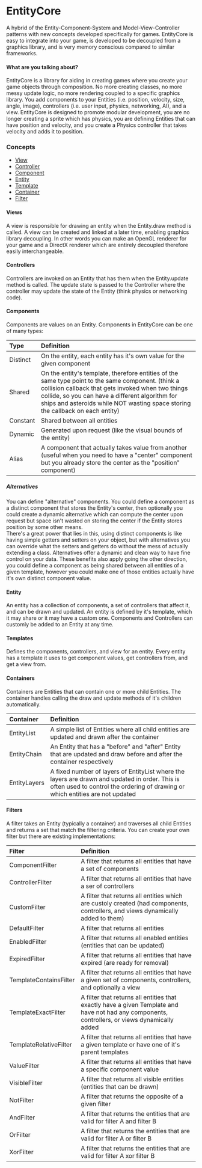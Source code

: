 EntityCore
==========

A hybrid of the Entity-Component-System and Model-View-Controller patterns with new concepts developed specifically for games. EntityCore is easy to integrate into your game, is developed to be decoupled from a graphics library, and is very memory conscious compared to similar frameworks.

#### What are you talking about?

EntityCore is a library for aiding in creating games where you create your game objects through composition. 
No more creating classes, no more messy update logic, no more rendering coupled to a specific graphics library.
You add components to your Entities (i.e. position, velocity, size, angle, image), controllers (i.e. user input, physics, networking, AI), and a view.
EntityCore is designed to promote modular development, you are no longer creating a sprite which has physics, you are defining Entities that can have position and velocity, and you create a Physics controller that takes velocity and adds it to position.

### Concepts
* [View](#views-)
* [Controller](#controllers-)
* [Component](#components-)
* [Entity](#entity-)
* [Template](#templates-)
* [Container](#containers-)
* [Filter](#filters-)

#### Views <a name=views/>

A view is responsible for drawing an entity when the Entity.draw method is called. A view can be created and linked at a later time, enabling graphics library decoupling. In other words you can make an OpenGL renderer for your game and a DirectX renderer which are entirely decoupled therefore easily interchangeable.

#### Controllers <a name=controllers/>

Controllers are invoked on an Entity that has them when the Entity.update method is called. The update state is passed to the Controller where the controller may update the state of the Entity (think physics or networking code).

#### Components  <a name=components/>

Components are values on an Entity. Components in EntityCore can be one of many types:  

| Type       | Definition                        |
|:---------- |:--------------------------------- |
| Distinct   | On the entity, each entity has it's own value for the given component |
| Shared     | On the entity's template, therefore entities of the same type point to the same component. (think a collision callback that gets invoked when two things collide, so you can have a different algorithm for ships and asteroids while NOT wasting space storing the callback on each entity) |
| Constant   | Shared between all entities |
| Dynamic    | Generated upon request (like the visual bounds of the entity) |
| Alias      | A component that actually takes value from another (useful when you need to have a "center" component but you already store the center as the "position" component) |

##### Alternatives

You can define "alternative" components. You could define a component as a distinct component that stores the Entity's center, then optionally you could create a dynamic alternative which can compute the center upon request but space isn't wasted on storing the center if the Entity stores position by some other means.  
There's a great power that lies in this, using distinct components is like having simple getters and setters on your object, but with alternatives you can override what the setters and getters do without the mess of actually extending a class. Alternatives offer a dynamic and clean way to have fine control on your data. These benefits also apply going the other direction, you could define a component as being shared between all entities of a given template, however you could make one of those entities actually have it's own distinct component value.

#### Entity <a name=entity/>

An entity has a collection of components, a set of controllers that affect it, and can be drawn and updated. An entity is defined by it's template, which it may share or it may have a custom one. Components and Controllers can customly be added to an Entity at any time.

#### Templates <a name=templates/>

Defines the components, controllers, and view for an entity. Every entity has a template it uses to get component values, get controllers from, and get a view from.

#### Containers <a name=containers/>

Containers are Entities that can contain one or more child Entities. The container handles calling the draw and update methods of it's children automatically.

| Container    | Definition                        |
|:------------ |:--------------------------------- |
| EntityList   | A simple list of Entities where all child entities are updated and drawn after the container |
| EntityChain  | An Entity that has a "before" and "after" Entity that are updated and draw before and after the container respectively |
| EntityLayers | A fixed number of layers of EntityList where the layers are drawn and updated in order. This is often used to control the ordering of drawing or which entities are not updated |

#### Filters <a name=filters/>

A filter takes an Entity (typically a container) and traverses all child Entities and returns a set that match the filtering criteria. You can create your own filter but there are existing implementations:

| Filter                 | Definition                        |
|:---------------------- |:--------------------------------- |
| ComponentFilter        | A filter that returns all entities that have a set of components |
| ControllerFilter       | A filter that returns all entities that have a ser of controllers |
| CustomFilter           | A filter that returns all entities which are custoly created (had components, controllers, and views dynamically added to them) |
| DefaultFilter          | A filter that returns all entities |
| EnabledFilter          | A filter that returns all enabled entities (entities that can be updated) |
| ExpiredFilter          | A filter that returns all entities that have expired (are ready for removal) |
| TemplateContainsFilter | A filter that returns all entities that have a given set of components, controllers, and optionally a view |
| TemplateExactFilter    | A filter that returns all entities that exactly have a given Template and have not had any components, controllers, or views dynamically added |
| TemplateRelativeFilter | A filter that returns all entities that have a given template or have one of it's parent templates |
| ValueFilter            | A filter that returns all entities that have a specific component value |
| VisibleFilter          | A filter that returns all visible entities (entities that can be drawn) |
| NotFilter              | A filter that returns the opposite of a given filter |
| AndFilter              | A filter that returns the entities that are valid for filter A and filter B |
| OrFilter               | A filter that returns the entities that are valid for filter A or filter B |
| XorFilter              | A filter that returns the entities that are valid for filter A xor filter B |


